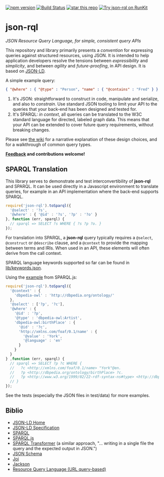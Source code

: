 [![npm version](https://badge.fury.io/js/json-rql.svg)](https://badge.fury.io/js/json-rql)
[![Build Status](https://travis-ci.org/gsvarovsky/json-rql.svg?branch=master)](https://travis-ci.org/gsvarovsky/json-rql)
[![star this repo](http://githubbadges.com/star.svg?user=gsvarovsky&repo=json-rql&style=flat)](https://github.com/gsvarovsky/json-rql)
[![Try json-rql on RunKit](https://badge.runkitcdn.com/json-rql.svg)](https://npm.runkit.com/json-rql)
# json-rql
_JSON Resource Query Language, for simple, consistent query APIs_

This repository and library primarily presents a _convention_ for expressing queries against structured resources, using JSON. It is intended to help application developers resolve the tensions between _expressibility_ and _simplicity_, and between _agility_ and _future-proofing_, in API design. It is based on [JSON-LD](https://json-ld.org).

A simple example query:
```json
{ "@where" : { "@type" : "Person", "name" : { "@contains" : "Fred" } } }
```

1. It's JSON: straightforward to construct in code, manipulate and serialize, and also to _constrain_. Use standard JSON tooling to limit your API to the queries that your back-end has been designed and tested for.
2. It's SPARQL: _in context_, all queries can be translated to the W3C standard language for directed, labeled graph data. This means that your API can be extended to cover future query requirements, without breaking changes.

Please see [the wiki](https://github.com/gsvarovsky/json-rql/wiki) for a narrative explanation of these design choices, and for a walkthrough of common query types.

**[Feedback](https://github.com/gsvarovsky/json-rql/issues) and contributions welcome!**

## SPARQL Translation
This library serves to demonstrate and test interconvertibility of **json-rql** and SPARQL. It can be used directly in a Javascript environment to translate queries, for example in an API implementation where the back-end supports SPARQL.

```javascript
require('json-rql').toSparql({
  '@select' : '?s',
  '@where' : { '@id' : '?s', '?p' : '?o' }
}, function (err, sparql) {
  // sparql => SELECT ?s WHERE { ?s ?p ?o. }
});
```

For translation into SPARQL, a **json-rql** query typically requires a `@select`, `@construct` or `@describe` clause, and a `@context` to provide the mapping between terms and IRIs. When used in an API, these elements will often derive from the call context.

SPARQL language keywords supported so far can be found in [lib/keywords.json](/lib/keywords.json).

Using the [example](https://www.npmjs.com/package/sparqljs#representation) from SPARQL.js:
```javascript
require('json-rql').toSparql({
  '@context' : {
    'dbpedia-owl' : 'http://dbpedia.org/ontology/'
  },
  '@select' : ['?p', '?c'],
  '@where' : {
    '@id' : '?p',
    '@type' : 'dbpedia-owl:Artist',
    'dbpedia-owl:birthPlace' : {
      '@id' : '?c',
      'http://xmlns.com/foaf/0.1/name' : {
        '@value' : 'York',
        '@language' : 'en'
      }
    }
  }
} ,function (err, sparql) {
  // sparql => SELECT ?p ?c WHERE {
  //   ?c <http://xmlns.com/foaf/0.1/name> "York"@en.
  //   ?p <http://dbpedia.org/ontology/birthPlace> ?c.
  //   ?p <http://www.w3.org/1999/02/22-rdf-syntax-ns#type> <http://dbpedia.org/ontology/Artist>.
  // }
});
```

See the tests (especially the JSON files in test/data) for more examples.

## Biblio
* [JSON-LD Home](http://json-ld.org/)
* [JSON-LD Specification](http://json-ld.org/spec/latest/json-ld/)
* [SPARQL](https://www.w3.org/TR/rdf-sparql-query)
* [SPARQL.js](https://github.com/RubenVerborgh/SPARQL.js)
* [SPARQL Transformer](https://github.com/D2KLab/sparql-transformer) (a similar approach, "... writing in a single file the query and the expected output in JSON.")
* [JSON Schema](http://json-schema.org/)
* [Joi](https://github.com/hapijs/joi)
* [Jackson](https://github.com/FasterXML/jackson)
* [Resource Query Language (URL query-based)](https://github.com/persvr/rql)
